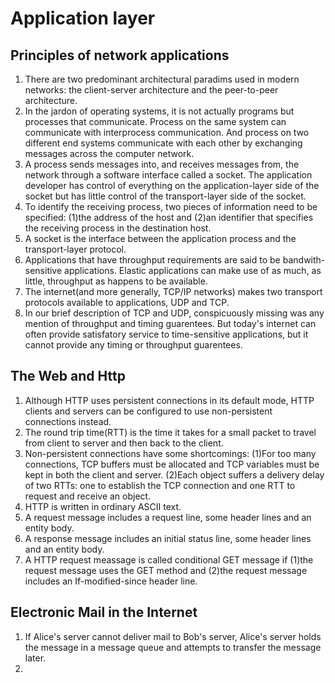 # Application layer

## Principles of network applications

1. There are two predominant architectural paradims used in modern networks: the client-server architecture and the peer-to-peer architecture.
2. In the jardon of operating systems, it is not actually programs but processes that communicate. Process on the same system can communicate with interprocess communication. And process on two different end systems communicate with each other by exchanging messages across the computer network.
3. A process sends messages into, and receives messages from, the network through a software interface called a socket. The application developer has control of everything on the application-layer side of the socket but has little control of the transport-layer side of the socket.
4. To identify the receiving process, two pieces of information need to be specified: (1)the address of the host and (2)an identifier that specifies the receiving process in the destination host.
5. A socket is the interface between the application process and the transport-layer protocol.
6. Applications that have throughput requirements are said to be bandwith-sensitive applications. Elastic applications can make use of as much, as little, throughput as happens to be available.
7. The internet(and more generally, TCP/IP networks) makes two transport protocols available to applications, UDP and TCP.
8. In our brief description of TCP and UDP, conspicuously missing was any mention of throughput and timing guarentees. But today's internet can often provide satisfatory service to time-sensitive applications, but it cannot provide any timing or throughput guarentees.

## The Web and Http

1. Although HTTP uses persistent connections in its default mode, HTTP clients and servers can be configured to use non-persistent connections instead.
2. The round trip time(RTT) is the time it takes for a small packet to travel from client to server and then back to the client.
3. Non-persistent connections have some shortcomings: (1)For too many connections, TCP buffers must be allocated and TCP variables must be kept in both the client and server. (2)Each object suffers a delivery delay of two RTTs: one to establish the TCP connection and one RTT to request and receive an object.
4. HTTP is written in ordinary ASCII text.
5. A request message includes a request line, some header lines and an entity body.
6. A response message includes an initial status line, some header lines and an entity body.
7. A HTTP request meassage is called conditional GET message if (1)the request message uses the GET method and (2)the request message includes an If-modified-since header line.

## Electronic Mail in the Internet

1. If Alice's server cannot deliver mail to Bob's server, Alice's server holds the message in a message queue and attempts to transfer the message later.
2.





